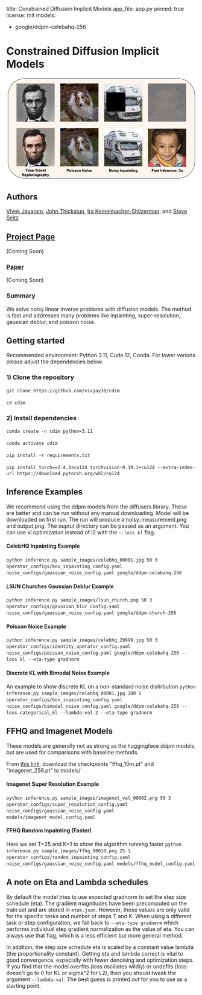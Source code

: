 title: Constrained Diffusion Implicit Models
app_file: app.py
pinned: true
license: mit
models:
  - google/ddpm-celebahq-256

# Constrained Diffusion Implicit Models
![alt text](Teaser.jpg)

## Authors
[Vivek Jayaram](http://www.vivekjayaram.com/), [John Thickstun](https://johnthickstun.com/), [Ira Kemelmacher-Shlizerman](https://homes.cs.washington.edu/~kemelmi/), and [Steve Seitz](https://homes.cs.washington.edu/~seitz/)

## [Project Page](www.google.com)
(Coming Soon)

### [Paper](www.google.com)
(Coming Soon)

### Summary
We solve noisy linear inverse problems with diffusion models. The method is fast and addresses many problems like inpainting, super-resolution, gaussian deblur, and poisson noise. 


## Getting started 

Recommended environment: Python 3.11, Cuda 12, Conda. For lower verions please adjust the dependencies below.

### 1) Clone the repository

```
git clone https://github.com/vivjay30/cdim

cd cdim
```

### 2) Install dependencies

```
conda create -n cdim python=3.11

conda activate cdim

pip install -r requirements.txt

pip install torch==2.4.1+cu124 torchvision-0.19.1+cu124 --extra-index-url https://download.pytorch.org/whl/cu124
```

## Inference Examples
We recommend using the ddpm models from the diffusers library. These are better and can be run without any manual downloading. Model will be downloaded on first run. The run will produce a noisy_measurement.png and output.png. The ouptut directory can be passed as an argument. You can use kl optimization instead of l2 with the `--loss kl` flag.

#### CelebHQ Inpainting Example

`python inference.py sample_images/celebhq_00001.jpg 50 3 operator_configs/box_inpainting_config.yaml noise_configs/gaussian_noise_config.yaml google/ddpm-celebahq-256`
 
#### LSUN Churches Gaussian Deblur Example
`python inference.py sample_images/lsun_church.png 50 3 operator_configs/gaussian_blur_config.yaml noise_configs/gaussian_noise_config.yaml google/ddpm-church-256`
 
#### Poisson Noise Example
`python inference.py sample_images/celebhq_29999.jpg 50 3 operator_configs/identity_operator_config.yaml noise_configs/poisson_noise_config.yaml google/ddpm-celebahq-256 --loss kl --eta-type gradnorm`

#### Discrete KL with Bimodal Noise Example
An example to show discrete KL on a non-standard noise distirbution
`python inference.py sample_images/celebhq_00001.jpg 200 1 operator_configs/box_inpainting_config.yaml noise_configs/bimodal_noise_config.yaml google/ddpm-celebahq-256 --loss categorical_kl --lambda-val 2 --eta-type gradnorm`
 
## FFHQ and Imagenet Models
These models are generally not as strong as the huggingface ddpm models, but are used for comparisons with baseline methods.

From [this link](https://drive.google.com/drive/folders/1jElnRoFv7b31fG0v6pTSQkelbSX3xGZh?usp=sharing), download the checkpoints "ffhq_10m.pt" and "imagenet_256.pt" to models/

#### Imagenet Super Resolution Example
`python inference.py sample_images/imagenet_val_00002.png 50 3 operator_configs/super_resolution_config.yaml noise_configs/gaussian_noise_config.yaml models/imagenet_model_config.yaml`

#### FFHQ Random Inpainting (Faster)
Here we set T=25 and K=1 to show the algorithm running faster
`python inference.py sample_images/ffhq_00010.png 25 1 operator_configs/random_inpainting_config.yaml noise_configs/gaussian_noise_config.yaml models/ffhq_model_config.yaml`

## A note on Eta and Lambda schedules
By default the model tries to use expected gradnorm to set the step size schedule (eta). The gradient magnitudes have been precomputed on the train set and are stored in `etas.json`. However, those values are only valid for the specific tasks and number of steps T and K. When using a different task or step configuration, we fall back to `--eta-type gradnorm` which performs individual step gradient normalization as the value of eta. You can always use that flag, which is a less efficient but more general method.

In addition, the step size schedule eta is scaled by a constant value lambda (the proportionality constant). Getting eta and lambda correct is vital to good convergence, especially with fewer denoising and optimization steps. If you find that the model overfits (loss oscillates wildly) or undefits (loss doesn't go to 0 for KL or sigma^2 for L2), then you should tweak the argument `--lambda-val`. The best guess is printed out for you to use as a starting point.


